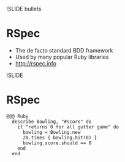 !SLIDE bullets

RSpec
=====

* The de facto standard BDD framework
* Used by many popular Ruby libraries
* <http://rspec.info>

!SLIDE

RSpec
=====

    @@@ Ruby
      describe Bowling, "#score" do
        it "returns 0 for all gutter game" do
          bowling = Bowling.new
          20.times { bowling.hit(0) }
          bowling.score.should == 0
        end
      end

